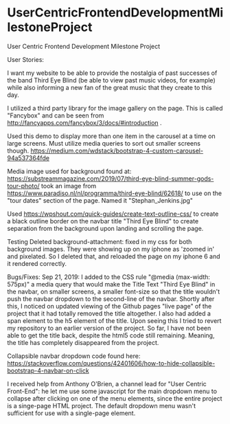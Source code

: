# UserCentricFrontendDevelopmentMilestoneProject
User Centric Frontend Development Milestone Project

User Stories:

I want my website to be able to provide the nostalgia of past successes of the band Third Eye Blind (be able to view past music videos, for example) while also informing a new fan of the great music that they create to this day.


I utilized a third party library for the image gallery on the page. This is called "Fancybox" and can be seen from http://fancyapps.com/fancybox/3/docs/#introduction .

Used this demo to display more than one item in the carousel at a time on large screens. Must utilize media queries to sort out smaller screens though. 
https://medium.com/wdstack/bootstrap-4-custom-carousel-94a537364fde

Media
image used for background found at: https://substreammagazine.com/2019/07/third-eye-blind-summer-gods-tour-photo/
took an image from https://www.paradiso.nl/nl/programma/third-eye-blind/62618/ to use on the "tour dates" section of the page. Named it "Stephan_Jenkins.jpg"

Used https://wpshout.com/quick-guides/create-text-outline-css/ to create a black outline border on the navbar title "Third Eye Blind" to create separation from the background upon landing and scrolling the page. 

Testing
Deleted background-attachment: fixed in my css for both background images. They were showing up on my iphone as 'zoomed in' and pixelated. So I deleted that, and reloaded the page on my iphone 6 and it rendered correctly.

Bugs/Fixes:
Sep 21, 2019: I added to the CSS rule "@media (max-width: 575px)" a media query that would make the Title Text "Third Eye Blind" in the navbar, on smaller screens, a smaller font-size so that the title wouldn't push the navbar dropdown to the second-line of the navbar. Shortly after this, I noticed on updated viewing of the Github pages "live page" of the project that it had totally removed the title altogether. I also had added a span element to the h5 element of the title. Upon seeing this I tried to revert my repository to an earlier version of the project. So far, I have not been able to get the title back, despite the html5 code still remaining. Meaning, the title has completely disappeared from the project. 

Collapsible navbar dropdown code found here:
https://stackoverflow.com/questions/42401606/how-to-hide-collapsible-bootstrap-4-navbar-on-click

I received help from Anthony O'Brien, a channel lead for "User Centric Front-End": he let me use some javascript for the main dropdown menu to collapse after clicking on one of the menu elements, since the entire project is a singe-page HTML project. The default dropdown menu wasn't sufficient for use with a single-page element.

